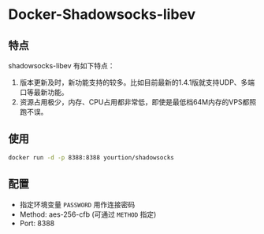 # Docker-Shadowsocks-libev

## 特点

shadowsocks-libev 有如下特点：

1. 版本更新及时，新功能支持的较多。比如目前最新的1.4.1版就支持UDP、多端口等最新功能。
2. 资源占用极少，内存、CPU占用都非常低，即使是最低档64M内存的VPS都照跑不误。

## 使用

```bash
docker run -d -p 8388:8388 yourtion/shadowsocks 
```

## 配置

+ 指定环境变量 `PASSWORD` 用作连接密码
+ Method: aes-256-cfb (可通过 `METHOD` 指定)
+ Port: 8388
